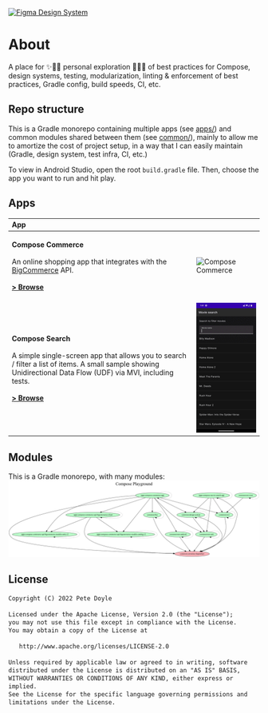 [![Figma Design System](https://img.shields.io/badge/Figma-Design-pink.svg?style=for-the-badge&logo=figma)](https://www.figma.com/file/iJbFMd9ZzU2U9iQZ0nk72t/Fractal-Foundations)

# About
A place for ✨👨‍🔬 personal exploration 👩‍🔬✨ of best practices for Compose, design systems, testing, modularization, linting & enforcement of best practices, Gradle config, build speeds, CI, etc.


## Repo structure
This is a Gradle monorepo containing multiple apps (see [apps/](apps)) and common modules shared between them (see [common/](common/)), mainly to allow me to amortize the cost of project setup, in a way that I can easily maintain (Gradle, design system, test infra, CI, etc.)

To view in Android Studio, open the root `build.gradle` file. Then, choose the app you want to run and hit play.

## Apps
| App  |                                                                                            |
|:-----|--------------------------------------------------------------------------------------------|
| <br>**Compose Commerce**<br><br> An online shopping app that integrates with the [BigCommerce](https://www.bigcommerce.com) API. <br><br> **[> Browse](apps/compose-commerce/)**<br><br> | <img src="utils/art/readme/compose-commerce.gif" alt="Compose Commerce" width="240"></img> |
| <br>**Compose Search**<br><br>A simple single-screen app that allows you to search / filter a list of items. A small sample showing Unidirectional Data Flow (UDF) via MVI, including tests.<br><br>**[> Browse](apps/compose-search)** <br><br> | <img src="utils/art/readme/compose-search.gif" alt="Compose Search" width="240"></img>     |

## Modules
This is a Gradle monorepo, with many modules:
![Modules Graph](/utils/art/project.dot.png)

## License
```
Copyright (C) 2022 Pete Doyle

Licensed under the Apache License, Version 2.0 (the "License");
you may not use this file except in compliance with the License.
You may obtain a copy of the License at

   http://www.apache.org/licenses/LICENSE-2.0

Unless required by applicable law or agreed to in writing, software
distributed under the License is distributed on an "AS IS" BASIS,
WITHOUT WARRANTIES OR CONDITIONS OF ANY KIND, either express or implied.
See the License for the specific language governing permissions and
limitations under the License.
```
